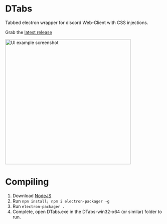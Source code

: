 # DTabs
Tabbed electron wrapper for discord Web-Client with CSS injections.

Grab the [latest release](https://github.com/craftxbox/DTabs/releases/latest)

<img src="https://transfur.science/yiz48vbr" alt="UI example screenshot" height="400">

# Compiling

1. Download [NodeJS](https://nodejs.org/en/)
2. Run `npm install; npm i electron-packager -g` 
3. Run `electron-packager .`
4. Complete, open DTabs.exe in the DTabs-win32-x64 (or similar) folder to run.
